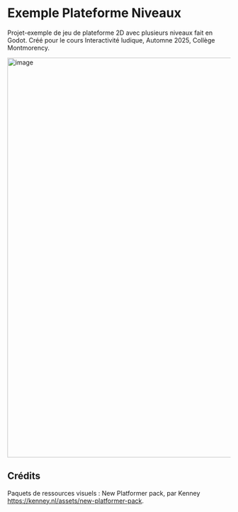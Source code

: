 # Exemple Plateforme Niveaux

Projet-exemple de jeu de plateforme 2D avec plusieurs niveaux fait en Godot. Créé pour le cours Interactivité ludique, Automne 2025, Collège Montmorency.

<img width="1203" height="902" alt="image" src="https://github.com/user-attachments/assets/f68630d7-0a05-4cba-a02f-1a19566c5f1a" />

## Crédits

Paquets de ressources visuels : New Platformer pack, par Kenney <https://kenney.nl/assets/new-platformer-pack>.
